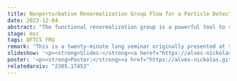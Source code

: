 ```yaml
---
title: Nonperturbative Renormalization Group Flow for a Particle Detector
date: 2023-12-04
abstract: "The functional renormalization group is a powerful tool to study nonperturbative physics, but it has not been much explored within quantum field theory in curved spacetime yet. On the other hand, particle detectors are an omnipresent tool within quantum field theory in curved spacetime and relativistic quantum information but are often treated only perturbatively. In this paper, we present the first computation of the functional renormalization group flow for a particle detector. The chosen model is an inertial Unruh–DeWitt detector in Minkowski spacetime, for simplicity. A new development in heat kernel techniques—the Taylor trick—is necessary to perform the calculations and it is important to carefully choose cutoffs that diverge at the ultraviolet limit to keep the beta functions finite. We compare our results with the MS-bar results at one-loop and find that both computations agree qualitatively, as expected."
stage: msc
tags: QFTCS FRG
remark: "This is a twenty-minute long seminar originally presented at the <a href='https://bht50.github.io/' target='_blank'>Golden Wedding of Black Holes and Thermodynamics</a>."
slideshow: '<p><strong>Slides:</strong><a heref="https://alves-nickolas.github.io/seminars/NonperturbativeRGFlowForAParticleDetector.pdf" target="_blank">click here</a></p>'
poster: '<p><strong>Poster:</strong><a href="https://alves-nickolas.github.io/seminars/MSc_thesis_poster.pdf" "target="_blank">click here</a></p>'
relatedarxiv: "2305.17453"
---
```

